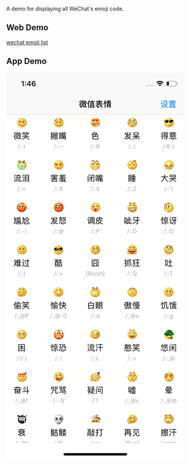 A demo for displaying all WeChat's emoji code.

Web Demo
---
[wechat emoji list](https://chengluffy.tech)

App Demo
---
![Demo Image](./demo.png)